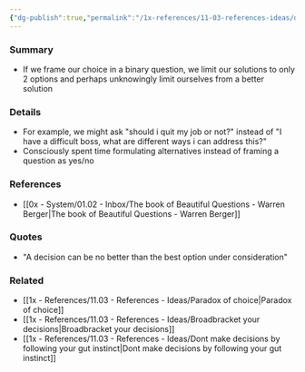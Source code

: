 ```yaml
---
{"dg-publish":true,"permalink":"/1x-references/11-03-references-ideas/dont-define-solutions-in-binary-terms/","title":"Dont define solutions in binary terms","dgShowBacklinks":false}
---
```



### Summary
- If we frame our choice in a binary question, we limit our solutions to only 2 options and perhaps unknowingly limit ourselves from a better solution

### Details
- For example, we might ask "should i quit my job or not?" instead of "I have a difficult boss, what are different ways i can address this?"
- Consciously spent time formulating alternatives instead of framing a question as yes/no

### References
- [[0x - System/01.02 - Inbox/The book of Beautiful Questions - Warren Berger\|The book of Beautiful Questions - Warren Berger]]

### Quotes
- "A decision can be no better than the best option under consideration"

### Related
- [[1x - References/11.03 - References - Ideas/Paradox of choice\|Paradox of choice]]
- [[1x - References/11.03 - References - Ideas/Broadbracket your decisions\|Broadbracket your decisions]]
- [[1x - References/11.03 - References - Ideas/Dont make decisions by following your gut instinct\|Dont make decisions by following your gut instinct]]